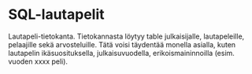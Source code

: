 # SQL-lautapelit

Lautapeli-tietokanta. Tietokannasta löytyy table julkaisijalle, lautapeleille, pelaajille sekä arvosteluille. Tätä voisi täydentää monella asialla, kuten lautapelin ikäsuosituksella, julkaisuvuodella, erikoismaininnoilla (esim. vuoden xxxx peli).
